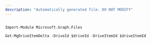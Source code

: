 ```yaml
---
description: "Automatically generated file. DO NOT MODIFY"
---
```


```powershellv2

Import-Module Microsoft.Graph.Files

Get-MgDriveItemDelta -DriveId $driveId -DriveItemId $driveItemId

```